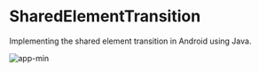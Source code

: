 # SharedElementTransition
Implementing the shared element transition in Android using Java.

![app-min](https://user-images.githubusercontent.com/17732781/53733549-98fe0b80-3e81-11e9-9404-5c92865677e6.gif)
